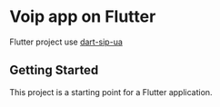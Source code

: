 # Voip app on Flutter

Flutter project use [dart-sip-ua](https://github.com/flutter-webrtc/dart-sip-ua)

## Getting Started

This project is a starting point for a Flutter application.
